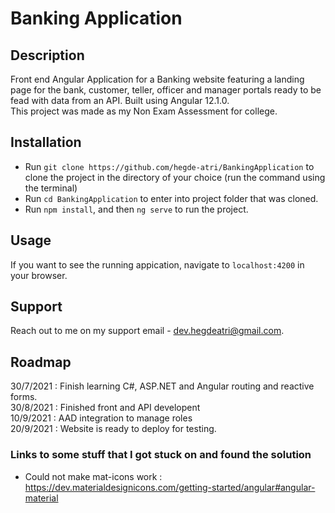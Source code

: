 # Banking Application

## Description

Front end Angular Application for a Banking website featuring a landing page for the bank, customer, teller, officer and manager portals ready to be fead with data from an API. Built using Angular 12.1.0.  
This project was made as my Non Exam Assessment for college.

## Installation

- Run `git clone https://github.com/hegde-atri/BankingApplication` to clone the project in the directory of your choice (run the command using the terminal)
- Run `cd BankingApplication` to enter into project folder that was cloned.
- Run `npm install`, and then `ng serve` to run the project.

## Usage

If you want to see the running appication, navigate to `localhost:4200` in your browser.

## Support

Reach out to me on my support email - dev.hegdeatri@gmail.com.

## Roadmap

30/7/2021 : Finish learning C#, ASP.NET and Angular routing and reactive forms.  
30/8/2021 : Finished front and API developent  
10/9/2021 : AAD integration to manage roles  
20/9/2021 : Website is ready to deploy for testing.

### Links to some stuff that I got stuck on and found the solution

- Could not make mat-icons work : <https://dev.materialdesignicons.com/getting-started/angular#angular-material>
